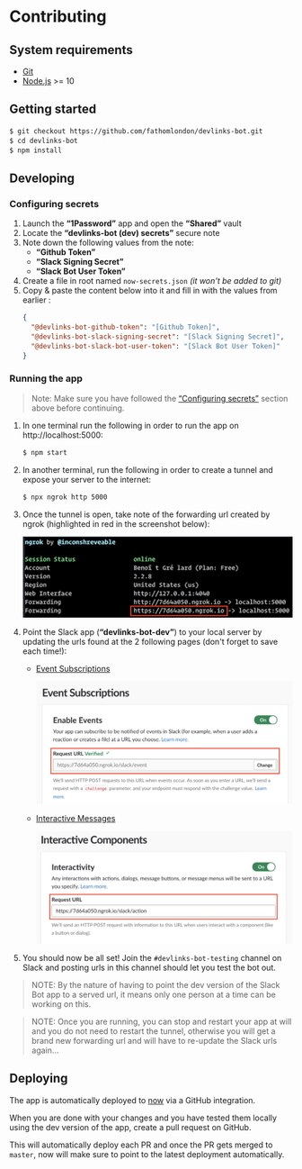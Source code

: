 # Contributing

## System requirements

- [Git](https://git-scm.com/)
- [Node.js](http://nodejs.org/) >= 10

## Getting started

```bash
$ git checkout https://github.com/fathomlondon/devlinks-bot.git
$ cd devlinks-bot
$ npm install
```

## Developing

### Configuring secrets

1. Launch the **“1Password”** app and open the **“Shared”** vault
1. Locate the **“devlinks-bot (dev) secrets”** secure note
1. Note down the following values from the note:
    - **“Github Token”**
    - **“Slack Signing Secret”**
    - **“Slack Bot User Token”**
1. Create a file in root named `now-secrets.json` *(it won't be added to git)*
1. Copy & paste the content below into it and fill in with the values from earlier :
    ```json
    {
      "@devlinks-bot-github-token": "[Github Token]",
      "@devlinks-bot-slack-signing-secret": "[Slack Signing Secret]",
      "@devlinks-bot-slack-bot-user-token": "[Slack Bot User Token]"
    }
    ```

### Running the app

> Note: Make sure you have followed the [“Configuring secrets”](#configuring-secrets) section above before continuing.

1. In one terminal run the following in order to run the app on http://localhost:5000:
    ```bash
    $ npm start
    ```
1. In another terminal, run the following in order to create a tunnel and expose your server to the internet:
    ```bash
    $ npx ngrok http 5000
    ```
1. Once the tunnel is open, take note of the forwarding url created by ngrok (highlighted in red in the screenshot below):

    ![ngrok](/docs/images/ngrok.png)

1. Point the Slack app (**“devlinks-bot-dev”**) to your local server by updating the urls found at the 2 following pages (don't forget to save each time!):
    - [Event Subscriptions](https://api.slack.com/apps/ADBQSDCSD/event-subscriptions)

      ![ngrok](/docs/images/slack-events.png)

    - [Interactive Messages](https://api.slack.com/apps/ADBQSDCSD/interactive-messages)

      ![ngrok](/docs/images/slack-actions.png)

1. You should now be all set! Join the `#devlinks-bot-testing` channel on Slack and posting urls in this channel should let you test the bot out.

> NOTE: By the nature of having to point the dev version of the Slack Bot app to a served url, it means only one person at a time can be working on this.

> NOTE: Once you are running, you can stop and restart your app at will and you do not need to restart the tunnel, otherwise you will get a brand new forwarding url and will have to re-update the Slack urls again…

## Deploying

The app is automatically deployed to [now](https://zeit.co/now) via a GitHub integration.

When you are done with your changes and you have tested them locally using the dev version of the app, create a pull request on GitHub.

This will automatically deploy each PR and once the PR gets merged to `master`, now will make sure to point to the latest deployment automatically.
